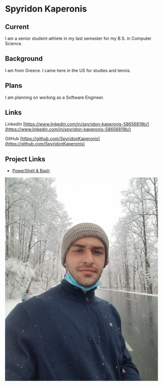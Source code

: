 
# Spyridon Kaperonis

## Current

I am a senior student-athlete in my last semester for my B.S. in Computer Science. 

## Background

I am from Greece. I came here in the US for studies and tennis. 

## Plans

I am planning on working as a Software Engineer. 


## Links

LinkedIn [https://www.linkedin.com/in/spyridon-kaperonis-58656819b/](https://www.linkedin.com/in/spyridon-kaperonis-58656819b/)

GitHub   [https://github.com/SpyridonKaperonis](https://github.com/SpyridonKaperonis)

## Project Links
 
 - [PowerShell & Bash](https://github.com/SpyridonKaperonis/shell-data-processing)



![](2021.jpg)
